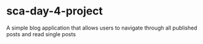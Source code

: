 # sca-day-4-project
 A simple blog application that allows users to  navigate through all published posts and read single posts
